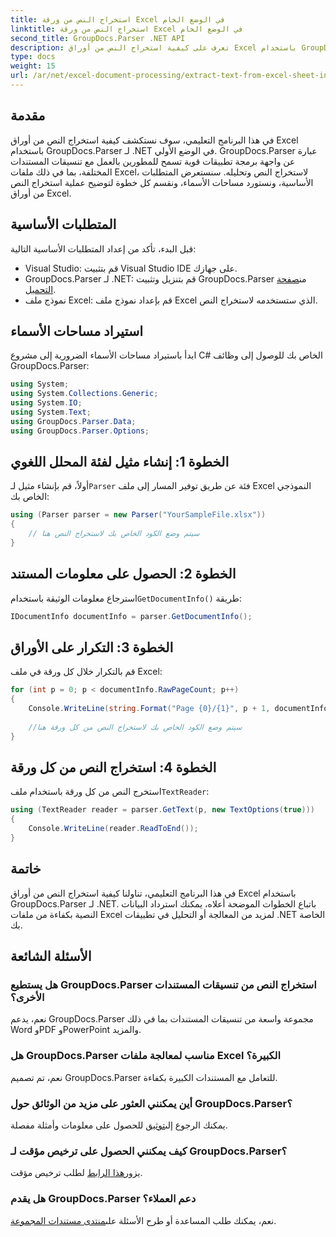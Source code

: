 ```yaml
---
title: استخراج النص من ورقة Excel في الوضع الخام
linktitle: استخراج النص من ورقة Excel في الوضع الخام
second_title: GroupDocs.Parser .NET API
description: تعرف على كيفية استخراج النص من أوراق Excel باستخدام GroupDocs.Parser لـ .NET في هذا البرنامج التعليمي الشامل. قم بالتنزيل وبدء التحليل.
type: docs
weight: 15
url: /ar/net/excel-document-processing/extract-text-from-excel-sheet-in-raw-mode/
---
```

## مقدمة
في هذا البرنامج التعليمي، سوف نستكشف كيفية استخراج النص من أوراق Excel باستخدام GroupDocs.Parser لـ .NET في الوضع الأولي. GroupDocs.Parser عبارة عن واجهة برمجة تطبيقات قوية تسمح للمطورين بالعمل مع تنسيقات المستندات المختلفة، بما في ذلك ملفات Excel، لاستخراج النص وتحليله. سنستعرض المتطلبات الأساسية، ونستورد مساحات الأسماء، ونقسم كل خطوة لتوضيح عملية استخراج النص من أوراق Excel.
## المتطلبات الأساسية
قبل البدء، تأكد من إعداد المتطلبات الأساسية التالية:
- Visual Studio: قم بتثبيت Visual Studio IDE على جهازك.
-  GroupDocs.Parser لـ .NET: قم بتنزيل وتثبيت GroupDocs.Parser من[صفحة التحميل](https://releases.groupdocs.com/parser/net/).
- نموذج ملف Excel: قم بإعداد نموذج ملف Excel الذي ستستخدمه لاستخراج النص.

## استيراد مساحات الأسماء
ابدأ باستيراد مساحات الأسماء الضرورية إلى مشروع C# الخاص بك للوصول إلى وظائف GroupDocs.Parser:
```csharp
using System;
using System.Collections.Generic;
using System.IO;
using System.Text;
using GroupDocs.Parser.Data;
using GroupDocs.Parser.Options;
```
## الخطوة 1: إنشاء مثيل لفئة المحلل اللغوي
 أولاً، قم بإنشاء مثيل لـ`Parser` فئة عن طريق توفير المسار إلى ملف Excel النموذجي الخاص بك:
```csharp
using (Parser parser = new Parser("YourSampleFile.xlsx"))
{
    // سيتم وضع الكود الخاص بك لاستخراج النص هنا
}
```
## الخطوة 2: الحصول على معلومات المستند
 استرجاع معلومات الوثيقة باستخدام`GetDocumentInfo()` طريقة:
```csharp
IDocumentInfo documentInfo = parser.GetDocumentInfo();
```
## الخطوة 3: التكرار على الأوراق
قم بالتكرار خلال كل ورقة في ملف Excel:
```csharp
for (int p = 0; p < documentInfo.RawPageCount; p++)
{
    Console.WriteLine(string.Format("Page {0}/{1}", p + 1, documentInfo.RawPageCount));
    
    //سيتم وضع الكود الخاص بك لاستخراج النص من كل ورقة هنا
}
```
## الخطوة 4: استخراج النص من كل ورقة
 استخرج النص من كل ورقة باستخدام ملف`TextReader`:
```csharp
using (TextReader reader = parser.GetText(p, new TextOptions(true)))
{
    Console.WriteLine(reader.ReadToEnd());
}
```

## خاتمة
في هذا البرنامج التعليمي، تناولنا كيفية استخراج النص من أوراق Excel باستخدام GroupDocs.Parser لـ .NET. باتباع الخطوات الموضحة أعلاه، يمكنك استرداد البيانات النصية بكفاءة من ملفات Excel لمزيد من المعالجة أو التحليل في تطبيقات .NET الخاصة بك.

## الأسئلة الشائعة
### هل يستطيع GroupDocs.Parser استخراج النص من تنسيقات المستندات الأخرى؟
نعم، يدعم GroupDocs.Parser مجموعة واسعة من تنسيقات المستندات بما في ذلك Word وPDF وPowerPoint والمزيد.
### هل GroupDocs.Parser مناسب لمعالجة ملفات Excel الكبيرة؟
نعم، تم تصميم GroupDocs.Parser للتعامل مع المستندات الكبيرة بكفاءة.
### أين يمكنني العثور على مزيد من الوثائق حول GroupDocs.Parser؟
 يمكنك الرجوع إلى[توثيق](https://reference.groupdocs.com/parser/net/) للحصول على معلومات وأمثلة مفصلة.
### كيف يمكنني الحصول على ترخيص مؤقت لـ GroupDocs.Parser؟
 يزور[هذا الرابط](https://purchase.groupdocs.com/temporary-license/) لطلب ترخيص مؤقت.
### هل يقدم GroupDocs.Parser دعم العملاء؟
نعم، يمكنك طلب المساعدة أو طرح الأسئلة على[منتدى مستندات المجموعة](https://forum.groupdocs.com/c/parser/17).
